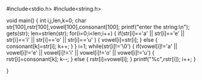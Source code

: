 #include<stdio.h>
#include<string.h>

void main()
{
    int i,j,len,k=0;
    char str[100],rstr[100],vowel[100],consonant[100];
    printf("enter the string:\n");
    gets(str);
    len=strlen(str);
    for(i=0;i<len;i++)
    {
        if(str[i]=='a' || str[i]=='e' || str[i]=='i' || str[i]=='o' || str[i]=='u' )
        {
          vowel[i]=str[i];
        }
        else
        {
         consonant[k]=str[i];
         k++;
        }
    }
    i=1;
    while(str[i]!='\0')
    {
        if(vowel[i]!='a' || vowel[i]!='e' || vowel[i]!='i' || vowel[i]!='o' || vowel[i]!='u')
        {
            rstr[i]=consonant[k];
            k--;
        }
        else
        {
            rstr[i]=vowel[i];
        }
        printf("%c",rstr[i]);
        i++;
    }

}
